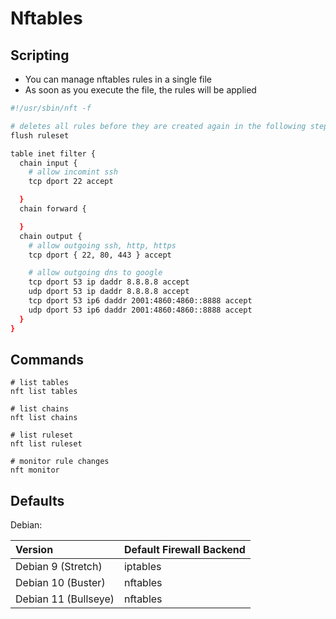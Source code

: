 # Nftables

## Scripting

* You can manage nftables rules in a single file
* As soon as you execute the file, the rules will be applied

```bash
#!/usr/sbin/nft -f

# deletes all rules before they are created again in the following steps
flush ruleset

table inet filter {
  chain input {
    # allow incomint ssh
    tcp dport 22 accept

  }
  chain forward {

  }
  chain output {
    # allow outgoing ssh, http, https
    tcp dport { 22, 80, 443 } accept

    # allow outgoing dns to google
    tcp dport 53 ip daddr 8.8.8.8 accept
    udp dport 53 ip daddr 8.8.8.8 accept
    tcp dport 53 ip6 daddr 2001:4860:4860::8888 accept
    udp dport 53 ip6 daddr 2001:4860:4860::8888 accept
  }
}
```

## Commands

```shell
# list tables
nft list tables

# list chains
nft list chains

# list ruleset
nft list ruleset

# monitor rule changes
nft monitor
```

## Defaults

Debian:

| Version              | Default Firewall Backend |
| :------------------- | :----------------------- |
| Debian  9 (Stretch)  | iptables
| Debian 10 (Buster)   | nftables
| Debian 11 (Bullseye) | nftables
